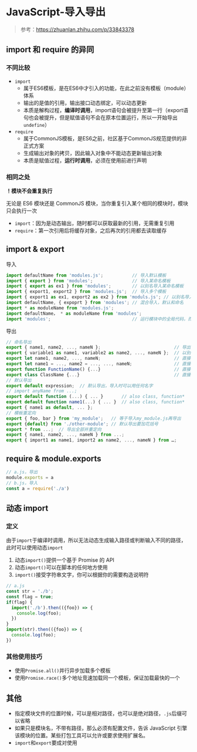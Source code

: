 # JavaScript-导入导出

> 参考：https://zhuanlan.zhihu.com/p/33843378

## import 和 require 的异同

### 不同比较

+ `import`
  + 属于ES6模板，是在ES6中才引入的功能，在此之前没有模板（module）体系
  + 输出的是值的引用，输出接口动态绑定，可以动态更新
  + 本质是解构过程，**编译时调用**，import语句会被提升至第一行（export语句也会被提升，但是赋值语句不会在原本位置运行，所以一开始导出`undefine`）
+ `require`
  + 属于CommonJS模板，是ES6之前，社区基于CommonJS规范提供的非正式方案
  + 生成输出对象的拷贝，因此输入对象中不能动态更新输出对象
  + 本质是赋值过程，**运行时调用**，必须在使用前进行声明

### 相同之处

**！模块不会重复执行**

无论是 ES6 模块还是 CommonJS 模块，当你重复引入某个相同的模块时，模块只会执行一次

+ `import`：因为是动态输出，随时都可以获取最新的引用，无需重复引用
+ `require`：第一次引用后将缓存对象，之后再次的引用都去读取缓存

## import & export

导入

```js
import defaultName from 'modules.js';			// 导入默认模板
import { export } from 'modules';				// 导入某命名模板
import { export as ex1 } from 'modules';		// 以别名导入某命名模板
import { export1, export2 } from 'modules.js';	// 导入多个模板
import { export1 as ex1, export2 as ex2 } from 'moduls.js';	// 以别名导入多个模板
import defaultName, { expoprt } from 'modules';	// 混合导入，默认和命名
import * as moduleName from 'modules.js';
import defaultName， * as moduleName from 'modules';
import 'modules';								// 运行模块中的全局代码，而不导入任何值
```

导出

```js
// 命名导出
export { name1, name2, ..., nameN };							// 导出命名模板
export { variable1 as name1, variable2 as name2, ..., nameN };	// 以别名导出命名模板
export let name1, name2, ..., nameN; 							// 直接导出变量，也可以使用var
export let name1 = ..., name2 = ..., ..., nameN; 				// 直接导出赋值过的变量，也可以使用var、const
export function FunctionName() {...}							// 直接导出函数
export class ClassName {...}									// 直接导出类
// 默认导出
export default expression;	// 默认导出，导入时可以用任何名字
// import anyName from ...;                                
export default function (...) { ... } 		// also class, function*
export default function name1(...) { ... } 	// also class, function*
export { name1 as default, ... };
// 模板重定向
export { foo, bar } from 'my_module'; 	// 等于导入my_module.js再导出 
export {default} from './other-module'; // 默认导出要加花括号
export * from ...;	// 导出全部并重定向	
export { name1, name2, ..., nameN } from ...;
export { import1 as name1, import2 as name2, ..., nameN } from …;
```

## require & module.exports

```js
// a.js，导出
module.exports = a
// b.js，导入
const a = require('./a')
```

## 动态 import

### 定义

由于`import`于编译时调用，所以无法动态生成输入路径或判断输入不同的路径，此时可以使用动态`import`

1. 动态`import()`提供一个基于 Promise 的 API
2. 动态`import()`可以在脚本的任何地方使用
3. `import()`接受字符串文字，你可以根据你的需要构造说明符

```js
// a.js
const str = './b';
const flag = true;
if(flag) {
  import('./b').then(({foo}) => {
    console.log(foo);
  })
}
import(str).then(({foo}) => {
  console.log(foo);
})
```

### 其他使用技巧

+ 使用`Promise.all()`并行异步加载多个模板
+ 使用`Promise.race()`多个地址竞速加载同一个模板，保证加载最快的一个

## 其他

+ 指定模块文件的位置时候，可以是相对路径，也可以是绝对路径，`.js`后缀可以省略
+ 如果只是模块名，不带有路径，那么必须有配置文件，告诉 JavaScript 引擎该模块的位置。某些打包工具可以允许或要求使用扩展名。
+ `import`和`export`要成对使用